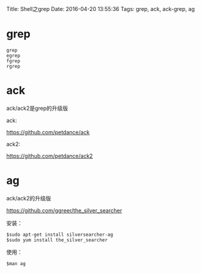 Title: Shell之grep
Date: 2016-04-20 13:55:36
Tags: grep, ack, ack-grep, ag



# grep

    grep
    egrep
    fgrep
    rgrep

# ack

ack/ack2是grep的升级版

ack:

<https://github.com/petdance/ack>

ack2:

<https://github.com/petdance/ack2>

# ag

ack/ack2的升级版

<https://github.com/ggreer/the_silver_searcher>

安装：

    $sudo apt-get install silversearcher-ag
    $sudo yum install the_silver_searcher

使用：

    $man ag
